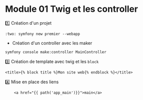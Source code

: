 # Module 01 Twig et les controller


:one: Création d'un projet
```
:two: symfony new premier --webapp
```
- Création d'un controller avec les maker
```
symfony console make:controller MainController
```
:three: Création de template avec twig et les <code>block</code>
```twig
<title>{% block title %}Mon site web{% endblock %}</title>
```
:four: Mise en place des liens
```twig
    <a href="{{ path('app_main')}}">main</a>
```